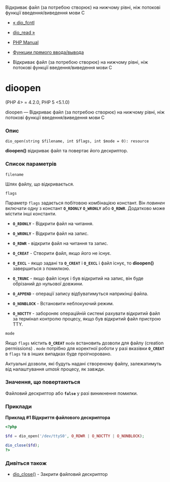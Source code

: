 Відкриває файл (за потребою створює) на нижчому рівні, ніж потокові функції введення/виведення мови C

-   [« dio\_fcntl](function.dio-fcntl.html)
    
-   [dio\_read »](function.dio-read.html)
    
-   [PHP Manual](index.html)
    
-   [Функции прямого ввода/вывода](ref.dio.html)
    
-   Відкриває файл (за потребою створює) на нижчому рівні, ніж потокові функції введення/виведення мови C
    

# dioopen

(PHP 4> = 4.2.0, PHP 5 <5.1.0)

dioopen — Відкриває файл (за потребою створює) на нижчому рівні, ніж потокові функції введення/виведення мови C

### Опис

```methodsynopsis
dio_open(string $filename, int $flags, int $mode = 0): resource
```

**dioopen()** відкриває файл та повертає його дескриптор.

### Список параметрів

`filename`

Шлях файлу, що відкривається.

`flags`

Параметр `flags` задається побітовою комбінацією констант. Він *повинен* включати одну з констант **`O_RDONLY`** **`O_WRONLY`** або **`O_RDWR`**. Додатково може містити інші константи.

-   **`O_RDONLY`** - Відкрити файл на читання.
    
-   **`O_WRONLY`** - Відкрити файл на запис.
    
-   **`O_RDWR`** - відкрити файл на читання та запис.
    
-   **`O_CREAT`** - Створити файл, якщо його не існує.
    
-   **`O_EXCL`** - якщо задані та **`O_CREAT`** і **`O_EXCL`** і файл існує, то **dioopen()** завершиться з помилкою.
    
-   **`O_TRUNC`** - якщо файл існує і був відкритий на запис, він буде обрізаний до нульової довжини.
    
-   **`O_APPEND`** - операції запису відбуватимуться наприкінці файла.
    
-   **`O_NONBLOCK`** - Встановити неблокуючий режим.
    
-   **`O_NOCTTY`** - забороняє операційній системі рахувати відкритий файл за термінал контролю процесу, якщо був відкритий файл пристрою TTY.
    

`mode`

Якщо `flags` містить **`O_CREAT`** `mode` встановить дозволи для файлу (creation permissions) . `mode` потрібно для коректної роботи у разі вказівки **`O_CREAT`** в `flags` та в інших випадках буде проігноровано.

Актуальні дозволи, які будуть надані створеному файлу, залежатимуть від налаштування *umask* процесу, як завжди.

### Значення, що повертаються

Файловий дескриптор або **`false`** у разі виникнення помилки.

### Приклади

**Приклад #1 Відкриття файлового дескриптора**

```php
<?php

$fd = dio_open('/dev/ttyS0', O_RDWR | O_NOCTTY | O_NONBLOCK);

dio_close($fd);
?>
```

### Дивіться також

-   [dio\_close()](function.dio-close.html) - Закрити файловий дескриптор